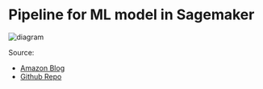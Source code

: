 # Pipeline for ML model in Sagemaker 

![diagram](./ML-model-sagemaker-lambda/ML4359-architecture-diagram-1.png)

Source: 
- [Amazon Blog](https://aws.amazon.com/blogs/machine-learning/deploy-and-manage-machine-learning-pipelines-with-terraform-using-amazon-sagemaker/)
- [Github Repo](https://github.com/aws-samples/amazon-sagemaker-ml-pipeline-deploy-with-terraform)